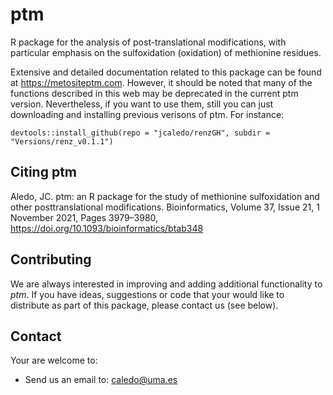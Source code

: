 # ptm

R package for the analysis of post-translational modifications, with particular emphasis on the sulfoxidation (oxidation) of methionine residues.

Extensive and detailed documentation related to this package can be found at https://metositeptm.com. However, it should be noted that many of the functions described in this web may be deprecated in the current ptm version. Nevertheless, if you want to use them, still you can just downloading and installing previous verisons of ptm. For instance: 

`devtools::install_github(repo = "jcaledo/renzGH",
                         subdir = "Versions/renz_v0.1.1")`


## Citing ptm

Aledo, JC. ptm: an R package for the study of methionine sulfoxidation and other posttranslational modifications.
Bioinformatics, Volume 37, Issue 21, 1 November 2021, Pages 3979–3980, https://doi.org/10.1093/bioinformatics/btab348

## Contributing

We are always interested in improving and adding additional functionality to _ptm_. If you have ideas, suggestions or code that your would like to distribute as part of this package, please contact us (see below).

## Contact

Your are welcome to:

* Send us an email to: caledo@uma.es
